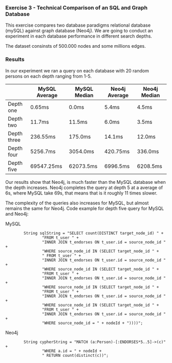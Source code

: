### Exercise 3 - Technical Comparison of an SQL and Graph Database

This exercise compares two database paradigms relational database (mySQL) against graph database (Neo4j). We are going to conduct an experiment in each database performance in different search depths.  

The dataset consinsts of 500.000 nodes and some millions edges. 


### Results

In our experiment we ran a query on each database with 20 random persons on each depth ranging from 1-5. 
	

|                  | MySQL Average  | MySQL Median | Neo4j Average | Neo4j Median |
 ----------------- | -------------- | -------------| --------------| -------------
| Depth one | 0.65ms| 0.0ms  | 5.4ms  |4.5ms
| Depth two | 11.7ms | 11.5ms |6.0ms|3.5ms
| Depth three | 236.55ms | 175.0ms | 14.1ms | 12.0ms
| Depth four  | 5256.7ms | 3054.0ms |420.75ms | 336.0ms
| Depth five  | 69547.25ms |62073.5ms |6996.5ms | 6208.5ms

Our results show that Neo4j, is much faster than the MySQL database when the depth increases. 
Neo4j completes the query at depth 5 at a average of 6s, where MySQL take 69s, that means that is it roughly 11 times slower.

The complexity of the queries also increases for MySQL, but almost remains the same for Neo4j. 
Code example for depth five query for MySQL and Neo4j:

MySQL
```
        String sqlString = "SELECT count(DISTINCT target_node_id) " +
                "FROM t_user " +
                "INNER JOIN t_endorses ON t_user.id = source_node_id " +
                "WHERE source_node_id IN (SELECT target_node_id " +
                " FROM t_user " +
                "INNER JOIN t_endorses ON t_user.id = source_node_id " +
                "WHERE source_node_id IN (SELECT target_node_id " +
                "FROM t_user " +
                "INNER JOIN t_endorses ON t_user.id = source_node_id " +
                "WHERE source_node_id IN (SELECT target_node_id " +
                "FROM t_user " +
                "INNER JOIN t_endorses ON t_user.id = source_node_id " +
                "WHERE source_node_id IN (SELECT target_node_id " +
                "FROM t_user " +
                "INNER JOIN t_endorses ON t_user.id = source_node_id " +
                "WHERE source_node_id = " + nodeId + "))))";
```
Neo4j
```
        String cypherString = "MATCH (a:Person)-[:ENDORSES*5..5]->(c)" +
                "WHERE a.id = " + nodeId +
                " RETURN count(distinct(c))";
  
